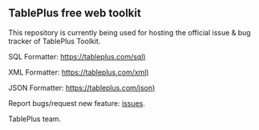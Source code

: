 ## TablePlus free web toolkit

This repository is currently being used for hosting the official issue & bug tracker of TablePlus Toolkit.

SQL Formatter: [https://tableplus.com/sql)](https://tableplus.com/sql)

XML Formatter: [https://tableplus.com/xml)](https://tableplus.com/xml)

JSON Formatter: [https://tableplus.com/json)](https://tableplus.com/json)
 
Report bugs/request new feature: [issues](https://github.com/TablePlus/Toolkit/issues).

TablePlus team.
